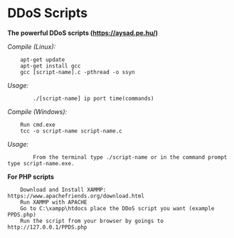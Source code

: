 # DDoS Scripts
**The powerful DDoS scripts (https://aysad.pe.hu/)**


*Compile (Linux):*

		apt-get update
		apt-get install gcc
		gcc [script-name].c -pthread -o ssyn
		
*Usage:* 
	
			./[script-name] ip port time(commands)
			
		
*Compile (Windows):*

		Run cmd.exe
		tcc -o script-name script-name.c
				
*Usage:* 
	
			From the terminal type ./script-name or in the command prompt type script-name.exe.		


			
**For PHP scripts**

		Download and Install XAMMP: https://www.apachefriends.org/download.html
		Run XAMMP with APACHE 
		Go to C:\xampp\htdocs place the DDoS script you want (example PPDS.php)
		Run the script from your browser by goings to http://127.0.0.1/PPDS.php

